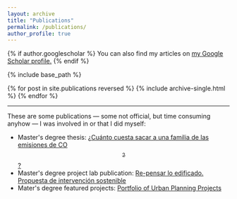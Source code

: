 ```yaml
---
layout: archive
title: "Publications"
permalink: /publications/
author_profile: true
---
```


{% if author.googlescholar %}
  You can also find my articles on <u><a href="{{author.googlescholar}}">my Google Scholar profile</a>.</u>
{% endif %}

{% include base_path %}

{% for post in site.publications reversed %}
  {% include archive-single.html %}
{% endfor %}

---

These are some publications &mdash; some not official, but time consuming anyhow &mdash; I was involved in or that I did myself:
* Master's degree thesis: [¿Cuánto cuesta sacar a una familia de las emisiones de CO$$ _2 $$?](https://upcommons.upc.edu/handle/2117/131249)
* Master's degree project lab publication: [Re-pensar lo edificado. Propuesta de intervención sostenible](https://issuu.com/sergioleonardopinzon/docs/dossier_re-pensar_lo_edificado_mism)
* Mater's degree featured projects: [Portfolio of Urban Planning Projects](https://issuu.com/carlos.davila.luelmo/docs/portfolio)
